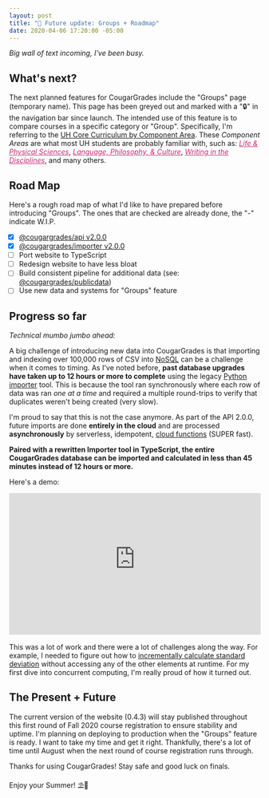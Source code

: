 ```yaml
---
layout: post
title: "🔭 Future update: Groups + Roadmap"
date: 2020-04-06 17:20:00 -05:00
---
```


<style>
/* Underline the Component Areas */
span.ca {
  color: #D22677;
  font-style: italic;
  text-decoration: underline;
}

/* Pretty todo list */
ul.task-list {
    padding-left: 20px;
}
li.task-list-item {
    list-style: none;
}
li.task-list-item input[type="checkbox"] {
    margin-right: 1em;
}

/* Youtube Embed */
.iframe-wrap {
    position: relative;
    padding-bottom: 56.25%; /* 16:9 */
    height: 0;
    margin-bottom: 1rem;
}
.iframe-wrap iframe {
    position: absolute;
    top: 0;
    left: 0;
    width: 100%;
    height: 100%;
}
</style>

_Big wall of text incoming, I've been busy._

## What's next?

The next planned features for CougarGrades include the "Groups" page (temporary name). This page has been greyed out and marked with a "🔒" in the navigation bar since launch. The intended use of this feature is to compare courses in a specific category or "Group". Specifically, I'm referring to the [UH Core Curriculum by Component Area](https://uh.edu/undergraduate-committee/documents-internal/uhcoreresources/). These _Component Areas_ are what most UH students are probably familiar with, such as: <span class="ca">Life & Physical Sciences</span>, <span class="ca">Language, Philosophy, & Culture</span>, <span class="ca">Writing in the Disciplines</span>, and many others.

## Road Map

Here's a rough road map of what I'd like to have prepared before introducing "Groups". The ones that are checked are already done, the "-" indicate W.I.P.

- [X] [@cougargrades/api v2.0.0](https://github.com/cougargrades/api-2.0.0)
- [X] [@cougargrades/importer v2.0.0](https://github.com/cougargrades/importer)
- [ ] Port website to TypeScript <span class="indeterminate"></span>
- [ ] Redesign website to have less bloat <span class="indeterminate"></span>
- [ ] Build consistent pipeline for additional data (see: [@cougargrades/publicdata](https://github.com/cougargrades/publicdata))
- [ ] Use new data and systems for "Groups" feature

## Progress so far

_Technical mumbo jumbo ahead:_

A big challenge of introducing new data into CougarGrades is that importing and indexing over 100,000 rows of CSV into [NoSQL](https://firebase.google.com/products/firestore) can be a challenge when it comes to timing. As I've noted before, **past database upgrades have taken up to 12 hours or more to complete** using the legacy [Python importer](https://github.com/cougargrades/importer-python) tool. This is because the tool ran synchronously where each row of data was ran _one at a time_ and required a multiple round-trips to verify that duplicates weren't being created (very slow).

I'm proud to say that this is not the case anymore. As part of the API 2.0.0, future imports are done **entirely in the cloud** and are processed **asynchronously** by serverless, idempotent, [cloud functions](https://firebase.google.com/products/functions) (SUPER fast). 

**Paired with a rewritten Importer tool in TypeScript, the entire CougarGrades database can be imported and calculated in less than 45 minutes instead of 12 hours or more.**

Here's a demo:

<div class="iframe-wrap">
<iframe width="560" height="315" src="https://www.youtube-nocookie.com/embed/Q8kkSWf34Ww" frameborder="0" allow="accelerometer; autoplay; encrypted-media; gyroscope; picture-in-picture" allowfullscreen></iframe>
</div>


This was a lot of work and there were a lot of challenges along the way. For example, I needed to figure out how to [incrementally calculate standard deviation](https://en.wikipedia.org/wiki/Algorithms_for_calculating_variance#Welford's_online_algorithm) without accessing any of the other elements at runtime. For my first dive into concurrent computing, I'm really proud of how it turned out.

## The Present + Future

The current version of the website (0.4.3) will stay published throughout this first round of Fall 2020 course registration to ensure stability and uptime. I'm planning on deploying to production when the "Groups" feature is ready. I want to take my time and get it right. Thankfully, there's a lot of time until August when the next round of course registration runs through.

Thanks for using CougarGrades! Stay safe and good luck on finals.

Enjoy your Summer! ⛱️🌴

<script>
// Set which todo list items are currently IN PROGRESS
Array.from(document.querySelectorAll('span.indeterminate'))
.forEach(e => e.parentElement.children[0].indeterminate = true)
</script>